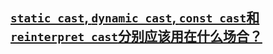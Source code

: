 ## [`static_cast`, `dynamic_cast`, `const_cast`和`reinterpret_cast`分别应该用在什么场合？](https://stackoverflow.com/questions/332030/when-should-static-cast-dynamic-cast-const-cast-and-reinterpret-cast-be-used)